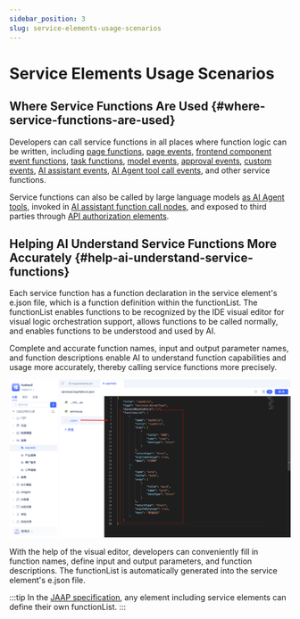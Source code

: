 ```yaml
---
sidebar_position: 3
slug: service-elements-usage-scenarios
---
```


# Service Elements Usage Scenarios

## Where Service Functions Are Used {#where-service-functions-are-used}
Developers can call service functions in all places where function logic can be written, including [page functions](../shell-and-page/component-based-page-development#page-functions), [page events](../shell-and-page/component-based-page-development#page-events), [frontend component event functions](../shell-and-page/component-based-page-development#event-panel), [task functions](./background-tasks#developing-task-execution-functions), [model events](./event-handling#model-events), [approval events](./event-handling#approval-events), [custom events](./event-handling#custom-events), [AI assistant events](./event-handling#ai-assistant-events), [AI Agent tool call events](./event-handling#agent-tool-call-events), and other service functions.

Service functions can also be called by large language models [as AI Agent tools](../ai-agent/agent-tools#agent-calling-service-functions), invoked in [AI assistant function call nodes](../ai-assistant/process-orchestration-node-configuration#function), and exposed to third parties through [API authorization elements](../api-exposure/api-authorization).

## Helping AI Understand Service Functions More Accurately {#help-ai-understand-service-functions}
Each service function has a function declaration in the service element's e.json file, which is a function definition within the functionList. The functionList enables functions to be recognized by the IDE visual editor for visual logic orchestration support, allows functions to be called normally, and enables functions to be understood and used by AI.

Complete and accurate function names, input and output parameter names, and function descriptions enable AI to understand function capabilities and usage more accurately, thereby calling service functions more precisely.

![Service Element Definition File](./img/service-element-definition-file.png)

With the help of the visual editor, developers can conveniently fill in function names, define input and output parameters, and function descriptions. The functionList is automatically generated into the service element's e.json file.

:::tip
In the [JAAP specification](../../reference/runtime-platform/JAAP), any element including service elements can define their own functionList.
:::
